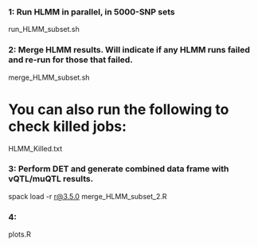 ### 1: Run HLMM in parallel, in 5000-SNP sets

run_HLMM_subset.sh

### 2: Merge HLMM results. Will indicate if any HLMM runs failed and re-run for those that failed.

merge_HLMM_subset.sh

# You can also run the following to check killed jobs:

HLMM_Killed.txt

### 3: Perform DET and generate combined data frame with vQTL/muQTL results.

spack load -r r@3.5.0
merge_HLMM_subset_2.R

### 4:

plots.R